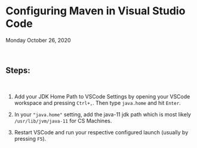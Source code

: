 # Configuring Maven in Visual Studio Code

Monday October 26, 2020

<br>

## Steps:

<br>

1. Add your JDK Home Path to VSCode Settings by opening your VSCode workspace and pressing `Ctrl+,`.  Then type `java.home` and hit `Enter`.

2. In your `"java.home"` setting, add the java-11 jdk path which is most likely `/usr/lib/jvm/java-11` for CS Machines.

3. Restart VSCode and run your respective configured launch (usually by pressing `F5`).
